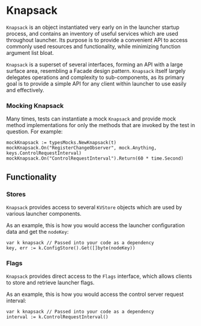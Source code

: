 # Knapsack

`Knapsack` is an object instantiated very early on in the launcher startup process, and contains an inventory of useful services which are used throughout launcher. Its purpose is to provide a convenient API to access commonly used resources and functionality, while minimizing function argument list bloat.

`Knapsack` is a superset of several interfaces, forming an API with a large surface area, resembling a Facade design pattern. `Knapsack` itself largely delegates operations and complexity to sub-components, as its primary goal is to provide a simple API for any client within launcher to use easily and effectively.

### Mocking Knapsack

Many times, tests can instantiate a mock `Knapsack` and provide mock method implementations for only the methods that are invoked by the test in question. For example:

```
mockKnapsack := typesMocks.NewKnapsack(t)
mockKnapsack.On("RegisterChangeObserver", mock.Anything, keys.ControlRequestInterval)
mockKnapsack.On("ControlRequestInterval").Return(60 * time.Second)
```

## Functionality

### Stores

`Knapsack` provides access to several `KVStore` objects which are used by various launcher components.

As an example, this is how you would access the launcher configuration data and get the `nodeKey`:

```
var k knapsack // Passed into your code as a dependency
key, err := k.ConfigStore().Get([]byte(nodeKey))
```

### Flags

`Knapsack` provides direct access to the `Flags` interface, which allows clients to store and retrieve launcher flags.

As an example, this is how you would access the control server request interval:

```
var k knapsack // Passed into your code as a dependency
interval := k.ControlRequestInterval()
```